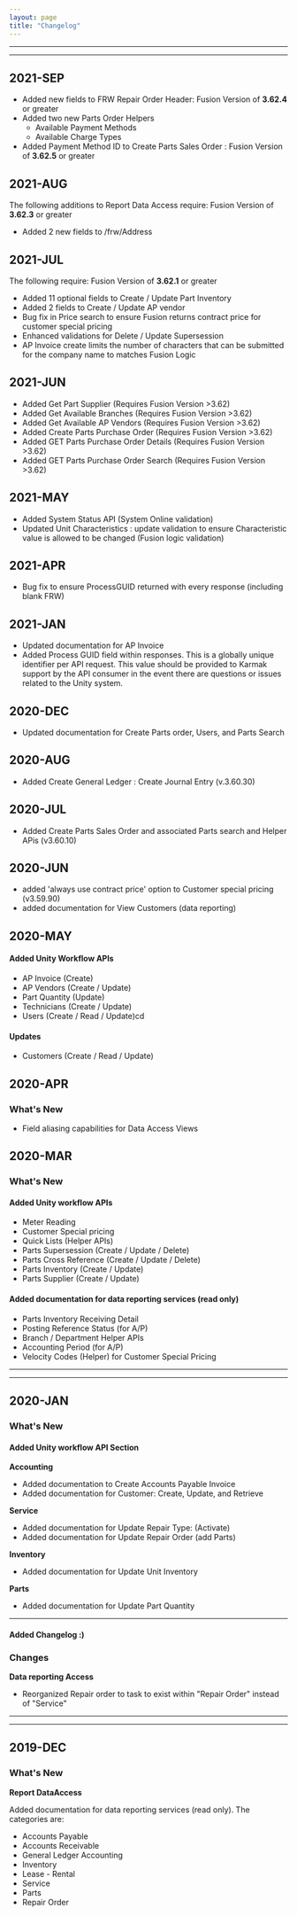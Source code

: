 ```yaml
---
layout: page
title: "Changelog"
---
```


---
---
## 2021-SEP
* Added new fields to FRW Repair Order Header: Fusion Version of **3.62.4** or greater
* Added two new Parts Order Helpers
	* Available Payment Methods
	* Available Charge Types
* Added Payment Method ID to Create Parts Sales Order : Fusion Version of **3.62.5** or greater

## 2021-AUG
The following additions to Report Data Access require: Fusion Version of **3.62.3** or greater
* Added 2 new fields to /frw/Address


## 2021-JUL
The following require: Fusion Version of **3.62.1** or greater
* Added 11 optional fields to Create / Update Part Inventory  
* Added 2 fields to Create / Update AP vendor
* Bug fix in Price search to ensure Fusion returns contract price for customer special pricing
* Enhanced validations for Delete / Update Supersession
* AP Invoice create limits the number of characters that can be submitted for the company name to matches Fusion Logic


## 2021-JUN
* Added Get Part Supplier     (Requires Fusion Version >3.62)
* Added Get Available Branches    (Requires Fusion Version >3.62)
* Added Get Available AP Vendors    (Requires Fusion Version >3.62)
* Added Create Parts Purchase Order    (Requires Fusion Version >3.62)
* Added GET Parts Purchase Order Details    (Requires Fusion Version >3.62)
* Added GET Parts Purchase Order Search    (Requires Fusion Version >3.62)


## 2021-MAY
* Added System Status API (System Online validation)
* Updated Unit Characteristics :  update validation to ensure Characteristic value is allowed to be changed (Fusion logic validation) 

## 2021-APR
* Bug fix to ensure ProcessGUID returned with every response (including blank FRW)

## 2021-JAN
* Updated documentation for AP Invoice 
* Added Process GUID field within responses.  This is a globally unique identifier per API request.  This value should be provided to Karmak support by the API consumer in the event there are questions or issues related to the Unity system.

## 2020-DEC
* Updated documentation for Create Parts order, Users, and Parts Search

## 2020-AUG
* Added Create General Ledger : Create Journal Entry  (v.3.60.30)

## 2020-JUL
* Added Create Parts Sales Order and associated Parts search and Helper APis (v3.60.10)

## 2020-JUN
* added 'always use contract price' option to Customer special pricing  (v3.59.90)
* added documentation for View Customers (data reporting)


## 2020-MAY

#### Added Unity Workflow APIs
* AP Invoice (Create)
* AP Vendors (Create / Update)
* Part Quantity (Update)
* Technicians (Create / Update)
* Users (Create / Read / Update)cd

#### Updates
* Customers (Create / Read / Update)

## 2020-APR
### What's New
* Field aliasing capabilities for Data Access Views


## 2020-MAR
### What's New

#### Added Unity workflow APIs
* Meter Reading
* Customer Special pricing
* Quick Lists (Helper APIs)
* Parts Supersession (Create / Update / Delete)
* Parts Cross Reference (Create / Update / Delete)
* Parts Inventory (Create / Update) 
* Parts Supplier (Create / Update)

#### Added documentation for data reporting services (read only)
* Parts Inventory Receiving Detail
* Posting Reference Status (for A/P)
* Branch / Department Helper APIs
* Accounting Period (for A/P)
* Velocity Codes (Helper) for Customer Special Pricing


---
---

## 2020-JAN
### What's New

#### Added Unity workflow API Section
**Accounting**
 * Added documentation to Create Accounts Payable Invoice
 * Added documentation for Customer: Create, Update, and Retrieve

**Service**
 * Added documentation for Update Repair Type: (Activate)
 * Added documentation for Update Repair Order (add Parts)
	
**Inventory**
 * Added documentation for Update Unit Inventory
	
**Parts**
 * Added documentation for Update Part Quantity

---

#### Added Changelog :)


### Changes

**Data reporting Access**
* Reorganized Repair order to task to exist within "Repair Order" instead of "Service"

---
---

## 2019-DEC
### What's New

**Report DataAccess**


Added documentation for data reporting services (read only). The categories are:

* Accounts Payable
* Accounts Receivable
* General Ledger Accounting
* Inventory
* Lease - Rental
* Service
* Parts
* Repair Order


